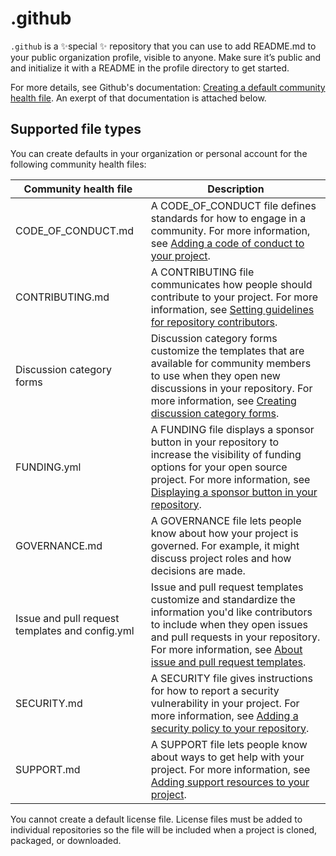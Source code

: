 # .github

`.github` is a ✨special ✨ repository that you can use to add README.md to your public organization profile, visible to anyone. Make sure it’s public and and initialize it with a README in the profile directory to get started.

For more details, see Github's documentation: [Creating a default community health file](https://docs.github.com/en/enterprise-cloud@latest/communities/setting-up-your-project-for-healthy-contributions/creating-a-default-community-health-file).
An exerpt of that documentation is attached below.

## Supported file types
You can create defaults in your organization or personal account for the following community health files:

|Community health file | Description |
|-|-|
|CODE_OF_CONDUCT.md|A CODE_OF_CONDUCT file defines standards for how to engage in a community. For more information, see [Adding a code of conduct to your project](https://docs.github.com/en/enterprise-cloud@latest/communities/setting-up-your-project-for-healthy-contributions/adding-a-code-of-conduct-to-your-project).|
|CONTRIBUTING.md|A CONTRIBUTING file communicates how people should contribute to your project. For more information, see [Setting guidelines for repository contributors](https://docs.github.com/en/enterprise-cloud@latest/communities/setting-up-your-project-for-healthy-contributions/setting-guidelines-for-repository-contributors).|
|Discussion category forms|Discussion category forms customize the templates that are available for community members to use when they open new discussions in your repository. For more information, see [Creating discussion category forms](https://docs.github.com/en/enterprise-cloud@latest/discussions/managing-discussions-for-your-community/creating-discussion-category-forms).|
|FUNDING.yml|A FUNDING file displays a sponsor button in your repository to increase the visibility of funding options for your open source project. For more information, see [Displaying a sponsor button in your repository](https://docs.github.com/en/enterprise-cloud@latest/repositories/managing-your-repositorys-settings-and-features/customizing-your-repository/displaying-a-sponsor-button-in-your-repository).|
|GOVERNANCE.md|A GOVERNANCE file lets people know about how your project is governed. For example, it might discuss project roles and how decisions are made.|
|Issue and pull request templates and config.yml|Issue and pull request templates customize and standardize the information you'd like contributors to include when they open issues and pull requests in your repository. For more information, see [About issue and pull request templates](https://docs.github.com/en/enterprise-cloud@latest/communities/using-templates-to-encourage-useful-issues-and-pull-requests/about-issue-and-pull-request-templates).|
|SECURITY.md|A SECURITY file gives instructions for how to report a security vulnerability in your project. For more information, see [Adding a security policy to your repository](https://docs.github.com/en/enterprise-cloud@latest/code-security/getting-started/adding-a-security-policy-to-your-repository).|
|SUPPORT.md|A SUPPORT file lets people know about ways to get help with your project. For more information, see [Adding support resources to your project](https://docs.github.com/en/enterprise-cloud@latest/communities/setting-up-your-project-for-healthy-contributions/adding-support-resources-to-your-project).|

You cannot create a default license file. License files must be added to individual repositories so the file will be included when a project is cloned, packaged, or downloaded.

